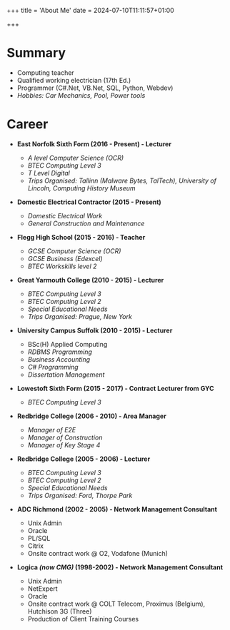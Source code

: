 +++
title = 'About Me'
date = 2024-07-10T11:11:57+01:00

+++

# Summary 

* Computing teacher 
* Qualified working electrician (17th Ed.)
* Programmer (C#.Net, VB.Net, SQL, Python, Webdev)
* *Hobbies: Car Mechanics, Pool, Power tools*

# Career

* **East Norfolk Sixth Form (2016 - Present) - Lecturer**
    * *A level Computer Science (OCR)*
    * *BTEC Computing Level 3*
    * *T Level Digital*
    * *Trips Organised: Tallinn (Malware Bytes, TalTech), University of Lincoln, Computing History Museum*
* **Domestic Electrical Contractor (2015 - Present)**
    * *Domestic Electrical Work*
    * *General Construction and Maintenance*
* **Flegg High School (2015 - 2016) - Teacher**
    * *GCSE Computer Science (OCR)*
    * *GCSE Business (Edexcel)*
    * *BTEC Workskills level 2*
* **Great Yarmouth College (2010 - 2015) - Lecturer**
    *  *BTEC Computing Level 3*
    *  *BTEC Computing Level 2*
    *  *Special Educational Needs*
    *  *Trips Organised: Prague, New York*
* **University Campus Suffolk (2010 - 2015) - Lecturer**
    * BSc(H) Applied Computing
    * *RDBMS Programming*
    * *Business Accounting*
    * *C# Programming*
    * *Dissertation Management*
* **Lowestoft Sixth Form (2015 - 2017) - Contract Lecturer from GYC**
    *  *BTEC Computing Level 3*
* **Redbridge College (2006 - 2010) - Area Manager**
    *  *Manager of E2E* 
    *  *Manager of Construction*
    *  *Manager of Key Stage 4*
* **Redbridge College (2005 - 2006) - Lecturer**
    *  *BTEC Computing Level 3*
    *  *BTEC Computing Level 2*
    *  *Special Educational Needs*
    *  *Trips Organised: Ford, Thorpe Park*
* **ADC Richmond (2002 - 2005) - Network Management Consultant**
    * Unix Admin
    * Oracle
    * PL/SQL
    * Citrix
    * Onsite contract work @ O2, Vodafone (Munich)

* **Logica *(now CMG)* (1998-2002) - Network Management Consultant**
    * Unix Admin
    * NetExpert
    * Oracle
    * Onsite contract work @ COLT Telecom, Proximus (Belgium), Hutchison 3G (Three)
    * Production of Client Training Courses

